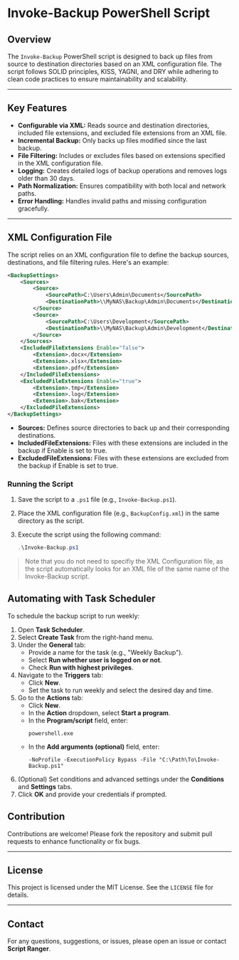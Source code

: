 # Invoke-Backup PowerShell Script

## Overview

The `Invoke-Backup` PowerShell script is designed to back up files from source to destination directories based on an XML configuration file. The script follows SOLID principles, KISS, YAGNI, and DRY while adhering to clean code practices to ensure maintainability and scalability.

---

## Key Features

- **Configurable via XML:** Reads source and destination directories, included file extensions, and excluded file extensions from an XML file.
- **Incremental Backup:** Only backs up files modified since the last backup.
- **File Filtering:** Includes or excludes files based on extensions specified in the XML configuration file.
- **Logging:** Creates detailed logs of backup operations and removes logs older than 30 days.
- **Path Normalization:** Ensures compatibility with both local and network paths.
- **Error Handling:** Handles invalid paths and missing configuration gracefully.

---

## XML Configuration File

The script relies on an XML configuration file to define the backup sources, destinations, and file filtering rules. Here's an example:

```xml
<BackupSettings>
    <Sources>
        <Source>
            <SourcePath>C:\Users\Admin\Documents</SourcePath>
            <DestinationPath>\\MyNAS\Backup\Admin\Documents</DestinationPath>
        </Source>
        <Source>
            <SourcePath>C:\Users\Development</SourcePath>
            <DestinationPath>\\MyNAS\Backup\Admin\Development</DestinationPath>
        </Source>
    </Sources>
    <IncludedFileExtensions Enable="false">
        <Extension>.docx</Extension>
        <Extension>.xlsx</Extension>
        <Extension>.pdf</Extension>
    </IncludedFileExtensions>
    <ExcludedFileExtensions Enable="true">
        <Extension>.tmp</Extension>
        <Extension>.log</Extension>
        <Extension>.bak</Extension>
    </ExcludedFileExtensions>
</BackupSettings>
```
- **Sources:** Defines source directories to back up and their corresponding destinations. 
- **IncludedFileExtensions:** Files with these extensions are included in the backup if Enable is set to true. 
- **ExcludedFileExtensions:** Files with these extensions are excluded from the backup if Enable is set to true. 

### Running the Script

1. Save the script to a `.ps1` file (e.g., `Invoke-Backup.ps1`).
2. Place the XML configuration file (e.g., `BackupConfig.xml`) in the same directory as the script.
3. Execute the script using the following command:

   ```powershell
   .\Invoke-Backup.ps1

> Note that you do not need to specifiy the XML Configuration file, as the script automatically looks for an XML file of the same name of the Invoke-Backup script.

## Automating with Task Scheduler

To schedule the backup script to run weekly:

1. Open **Task Scheduler**.
2. Select **Create Task** from the right-hand menu.
3. Under the **General** tab:
   - Provide a name for the task (e.g., "Weekly Backup").
   - Select **Run whether user is logged on or not**.
   - Check **Run with highest privileges**.
4. Navigate to the **Triggers** tab:
   - Click **New**.
   - Set the task to run weekly and select the desired day and time.
5. Go to the **Actions** tab:
   - Click **New**.
   - In the **Action** dropdown, select **Start a program**.
   - In the **Program/script** field, enter:
     ```plaintext
     powershell.exe
     ```
   - In the **Add arguments (optional)** field, enter:
     ```plaintext
     -NoProfile -ExecutionPolicy Bypass -File "C:\Path\To\Invoke-Backup.ps1"
     ```
6. (Optional) Set conditions and advanced settings under the **Conditions** and **Settings** tabs.
7. Click **OK** and provide your credentials if prompted.

## Contribution

Contributions are welcome! Please fork the repository and submit pull requests to enhance functionality or fix bugs.

---

## License

This project is licensed under the MIT License. See the `LICENSE` file for details.

---

## Contact

For any questions, suggestions, or issues, please open an issue or contact **Script Ranger**.
